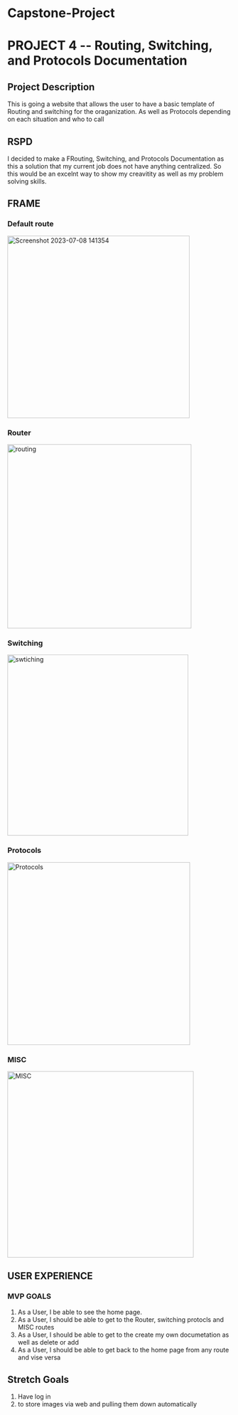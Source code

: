 # Capstone-Project

# PROJECT 4 -- Routing, Switching, and Protocols Documentation



## Project Description
This is going a website that allows the user to have a basic template of Routing and switching for the oraganization.  As well as Protocols depending on each situation and who to call

## RSPD
I decided to make a FRouting, Switching, and Protocols Documentation as this a solution that my current job does not have anything centralized.  So this would be an excelnt way to show my creavitity as well as my problem solving skills.  

## FRAME

### Default route
<img width="410" alt="Screenshot 2023-07-08 141354" src="https://github.com/jotavo13/Capstone-Project/assets/122843130/23c3f3f8-dbce-41c5-839d-cf2f0dba9fe0">


### Router
<img width="414" alt="routing" src="https://github.com/jotavo13/Capstone-Project/assets/122843130/1f997750-faeb-4786-8b89-5e13d32db17a">


### Switching
<img width="407" alt="swtiching" src="https://github.com/jotavo13/Capstone-Project/assets/122843130/7b217da3-2535-4e8a-a983-9095f51d60db">


### Protocols
<img width="411" alt="Protocols" src="https://github.com/jotavo13/Capstone-Project/assets/122843130/a11864f2-73c3-47cc-a0e2-0f0caf0cda3a">


### MISC
<img width="419" alt="MISC" src="https://github.com/jotavo13/Capstone-Project/assets/122843130/17bb459d-0fa2-484e-a1b4-7a34ff367ddb">




## USER EXPERIENCE

### MVP GOALS


1. As a User, I be able to see the home page. 
2. As a User, I should be able to get to the Router, switching protocls and MISC routes
3. As a User, I should be able to get to the create my own documetation as well as delete or add
4. As a User, I should be able to get back to the home page from any route and vise versa




## Stretch Goals
1. Have log in
2. to store images via web and pulling them down automatically
